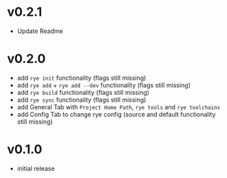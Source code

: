# v0.2.1
- Update Readme

# v0.2.0
- add `rye init` functionality (flags still missing)
- add `rye add` + `rye add --dev` functionality (flags still missing)
- add `rye build` functionality (flags still missing)
- add `rye sync` functionality (flags still missing)
- add General Tab with `Project Home Path`, `rye tools` and `rye toolchains`
- add Config Tab to change rye config (source and default functionality still missing)

# v0.1.0
- initial release
